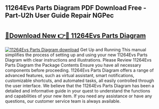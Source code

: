 ## 11264Evs Parts Diagram PDF Download Free - Part-U2h User Guide Repair NGPec

# <h2><a href="http://dfmb98i.blite.top/?on=11264Evs+Parts+Diagram">🔗Download New 👉🔴 11264Evs Parts Diagram</a></h2>

[![11264Evs Parts Diagram download](https://i.imgur.com/lujVjoI.png)](http://dfmb98i.blite.top/?on=11264Evs+Parts+Diagram)
Get Up and Running This manual simplifies the process of setting up and using your new 11264Evs Parts Diagram with clear instructions and illustrations. Please Review 11264Evs Parts Diagram the Package Contents Ensure you have all necessary components before proceeding. 11264Evs Parts Diagram offers a range of advanced features, such as virtual assistant, smart notifications, customizable shortcuts, and automated tasks, all easily controlled through the user interface. We believe that the 11264Evs Parts Diagram has been a detailed and informative guide in your quest to understand the functions and capabilities of your new item. If you need any assistance or have any questions, our customer service team is always available.
